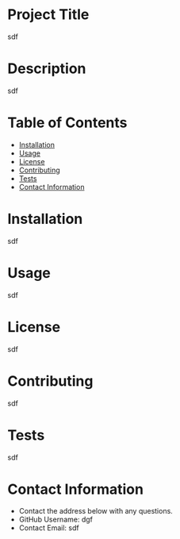 
# Project Title
sdf

# Description
sdf

# Table of Contents 
* [Installation](#-Installation)
* [Usage](#-Usage)
* [License](#-Installation)
* [Contributing](#-Contributing)
* [Tests](#-Tests)
* [Contact Information](#-Contact-Information)
  
# Installation
sdf

# Usage
sdf

# License 
sdf 

# Contributing 
sdf

# Tests
sdf

# Contact Information 
* Contact the address below with any questions.
* GitHub Username: dgf
* Contact Email: sdf

